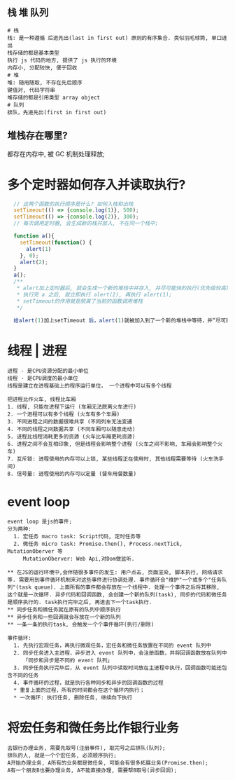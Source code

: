 ## 栈 堆 队列

```shell
# 栈
栈: 是一种遵循 后进先出(last in first out) 原则的有序集合. 类似羽毛球筒, 单口进出
栈存储的都是基本类型
执行 js 代码的地方, 提供了 js 执行的环境
内存小, 分配较快, 便于回收
# 堆
堆: 随用随取, 不存在先后顺序
键值对, 代码字符串
堆存储的都是引用类型 array object
# 队列
排队，先进先出(first in first out)
```

## 堆栈存在哪里?

都存在内存中, 被 GC 机制处理释放;


# 多个定时器如何存入并读取执行?

```javascript
  // 这两个函数的执行顺序是什么? 如何入栈和出栈
  setTimeout(() => {console.log(1)}, 500);
  setTimeout(() => {console.log(2)}, 300);
  // 每次调用定时器, 会生成新的栈并放入, 不在同一个栈中;

  function a(){
    setTimeout(function() {
      alert(1)
    }, 0);
    alert(2);
  }
  a();
  /**
   * alert加上定时器后, 就会生成一个新的堆栈中并存入, 并尽可能快的执行(优先级较高)
   * 执行完 a 之后, 就立即执行 alert(2), 再执行 alert(1);
   * setTimeout的作用就是脱离了当前的函数调用堆栈
   */

  给alert(1)加上setTimeout 后，alert(1)就被加入到了一个新的堆栈中等待，并“尽可能快”的执行。这个尽可能快就是指在a的堆栈完成后就立刻执行，因此实际的执行结果就是先 alert(2)，再alert(1)。在这里setTimeout实际上是让alert(1)脱离了当前函数调用堆栈。
```

# 线程 | 进程

    进程 - 是CPU资源分配的最小单位
    线程 - 是CPU调度的最小单位
    线程是建立在进程基础上的程序运行单位， 一个进程中可以有多个线程
    
    把进程比作火车, 线程比车厢
    1. 线程, 只能在进程下运行 (车厢无法脱离火车进行)
    2. 一个进程可以有多个线程 (火车有多个车厢)
    3. 不同进程之间的数据很难共享 (不同列车无法变通
    4. 不同的线程之间数据共享 (不同车厢可以随意走动)
    5. 进程比线程消耗更多的资源 (火车比车厢更耗资源)
    6. 进程之间不会互相印象, 但是线程会影响整个进程 (火车之间不影响, 车厢会影响整个火车)
    7. 互斥锁: 进程使用的内存可以上锁, 某些线程正在使用时, 其他线程需要等待 (火车洗手间)
    8. 信号量: 进程使用的内存可以定量 (餐车用餐数量)

# event loop

    event loop 是js的事件;
    分为两种:
      1. 宏任务 macro task: Script代码, 定时任务等
      2. 微任务 micro task: Promise.then(), Process.nextTick, MutationOberver 等
         MutationOberver: Web Api,对Dom做监听.
    
    ** 在JS的运行环境中,会伴随很多事件的发生: 用户点击, 页面渲染, 脚本执行, 网络请求等. 需要用到事件循环机制来对这些事件进行协调处理. 事件循环会"维护"一个或多个"任务队列"(task queue). 上面所有的事件都会存放在一个线程中. 处理一个事件之后将其移除, 这个就是一次循环. 异步代码和回调函数, 会创建一个新的队列(task), 同步的代码和微任务是顺序执行的. task执行完毕之后, 再进去下一个task执行.
    ** 同步任务和微任务就在原有的队列中顺序执行
    ** 异步任务和一些回调就会存放在一个新的队列
    ** 一条一条的执行task, 会触发一个个事件循环(执行/删除)
    
    事件循环:
      1. 先执行宏观任务，再执行微观任务，宏任务和微任务放置在不同的 event 队列中
      2. 同步任务进入主进程，异步进入 event 队列中，会注册函数，并将回调函数放在队列中
         「同步和异步是不同的 event 队列」
      3. 同步任务执行完毕后，从 event 队列中读取时间放在主进程中执行，回调函数可能还包含不同的任务
      4. 事件循环的过程，就是执行各种同步和异步的回调函数的过程
      * 重复上面的过程，所有的时间都会在这个循环内执行；
      * 一次循环: 执行任务, 删除任务, 继续向下执行

# 将宏任务和微任务比作银行业务

    去银行办理业务, 需要先取号(注册事件), 取完号之后排队(队列);
    排队的人, 就是一个个宏任务, 必须顺序执行;
    A开始办理业务, A所有的业务都是微任务, 可能会有很多拓展业务(Promise.then);
    A有一个朋友B也要办理业务, A不能直接办理, 需要帮B取号(异步回调);
